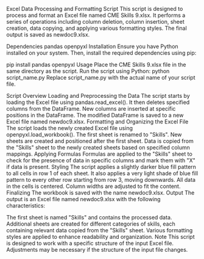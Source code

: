 Excel Data Processing and Formatting Script
This script is designed to process and format an Excel file named CME Skills 9.xlsx. It performs a series of operations including column deletion, column insertion, sheet creation, data copying, and applying various formatting styles. The final output is saved as newdoc9.xlsx.

Dependencies
pandas
openpyxl
Installation
Ensure you have Python installed on your system. Then, install the required dependencies using pip:

pip install pandas openpyxl
Usage
Place the CME Skills 9.xlsx file in the same directory as the script.
Run the script using Python:
python script_name.py
Replace script_name.py with the actual name of your script file.

Script Overview
Loading and Preprocessing the Data
The script starts by loading the Excel file using pandas.read_excel().
It then deletes specified columns from the DataFrame.
New columns are inserted at specific positions in the DataFrame.
The modified DataFrame is saved to a new Excel file named newdoc9.xlsx.
Formatting and Organizing the Excel File
The script loads the newly created Excel file using openpyxl.load_workbook().
The first sheet is renamed to "Skills".
New sheets are created and positioned after the first sheet.
Data is copied from the "Skills" sheet to the newly created sheets based on specified column mappings.
Applying Formulas
Formulas are applied to the "Skills" sheet to check for the presence of data in specific columns and mark them with "X" if data is present.
Styling
The script applies a slightly darker blue fill pattern to all cells in row 1 of each sheet.
It also applies a very light shade of blue fill pattern to every other row starting from row 3, moving downwards.
All data in the cells is centered.
Column widths are adjusted to fit the content.
Finalizing
The workbook is saved with the name newdoc9.xlsx.
Output
The output is an Excel file named newdoc9.xlsx with the following characteristics:

The first sheet is named "Skills" and contains the processed data.
Additional sheets are created for different categories of skills, each containing relevant data copied from the "Skills" sheet.
Various formatting styles are applied to enhance readability and organization.
Note
This script is designed to work with a specific structure of the input Excel file. Adjustments may be necessary if the structure of the input file changes.
